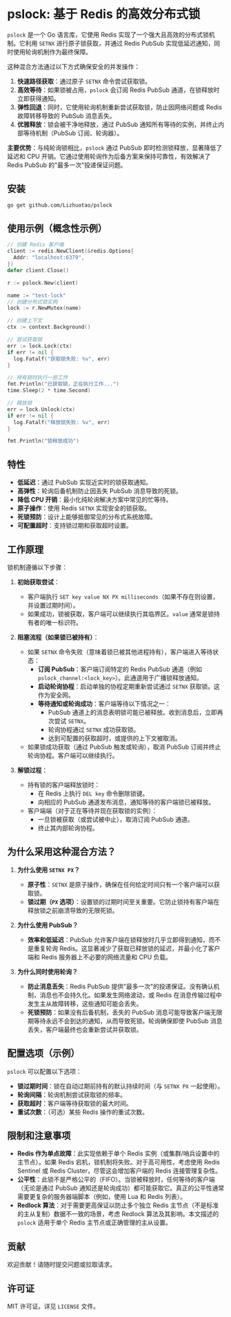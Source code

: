 # pslock: 基于 Redis 的高效分布式锁

`pslock` 是一个 Go 语言库，它使用 Redis 实现了一个强大且高效的分布式锁机制。它利用 `SETNX` 进行原子锁获取，并通过 Redis PubSub 实现低延迟通知，同时使用轮询机制作为最终保障。

这种混合方法通过以下方式确保安全的并发操作：

1. **快速路径获取**：通过原子 `SETNX` 命令尝试获取锁。
2. **高效等待**：如果锁被占用，`pslock` 会订阅 Redis PubSub 通道，在锁释放时立即获得通知。
3. **弹性回退**：同时，它使用轮询机制重新尝试获取锁，防止因网络问题或 Redis 故障转移导致的 PubSub 消息丢失。
4. **优雅释放**：锁会被干净地释放，通过 PubSub 通知所有等待的实例，并终止内部等待机制（PubSub 订阅、轮询器）。

**主要优势**：与纯轮询锁相比，`pslock` 通过 PubSub 即时检测锁释放，显著降低了延迟和 CPU 开销。它通过使用轮询作为后备方案来保持可靠性，有效解决了 Redis PubSub 的"最多一次"投递保证问题。

## 安装

```bash
go get github.com/Lizhuotao/pslock
```

## 使用示例（概念性示例）
```go
// 创建 Redis 客户端
client := redis.NewClient(&redis.Options{
  Addr: "localhost:6379",
})
defer client.Close()

r := pslock.New(client)

name := "test-lock"
// 创建分布式锁实例
lock := r.NewMutex(name)

// 创建上下文
ctx := context.Background()

// 尝试获取锁
err := lock.Lock(ctx)
if err != nil {
  log.Fatalf("获取锁失败: %v", err)
}

// 持有锁时执行一些工作
fmt.Println("已获取锁，正在执行工作...")
time.Sleep(2 * time.Second)

// 释放锁
err = lock.Unlock(ctx)
if err != nil {
  log.Fatalf("释放锁失败: %v", err)
}

fmt.Println("锁释放成功")
```

## 特性

- **低延迟**：通过 PubSub 实现近实时的锁获取通知。
- **高弹性**：轮询后备机制防止因丢失 PubSub 消息导致的死锁。
- **降低 CPU 开销**：最小化纯轮询解决方案中常见的忙等待。
- **原子操作**：使用 Redis `SETNX` 实现安全的锁获取。
- **死锁预防**：设计上能够抵御常见的分布式系统故障。
- **可配置超时**：支持锁过期和获取超时设置。

## 工作原理

锁机制遵循以下步骤：

1. **初始获取尝试**：
   - 客户端执行 `SET key value NX PX milliseconds`（如果不存在则设置，并设置过期时间）。
   - 如果成功，锁被获取，客户端可以继续执行其临界区。`value` 通常是锁持有者的唯一标识符。

2. **阻塞流程（如果锁已被持有）**：
   - 如果 `SETNX` 命令失败（意味着锁已被其他进程持有），客户端进入等待状态：
     - **订阅 PubSub**：客户端订阅特定的 Redis PubSub 通道（例如 `pslock_channel:<lock_key>`）。此通道用于广播锁释放通知。
     - **启动轮询协程**：启动单独的协程定期重新尝试通过 `SETNX` 获取锁。这作为安全网。
     - **等待通知或轮询成功**：客户端等待以下情况之一：
       - PubSub 通道上的消息表明锁可能已被释放。收到消息后，立即再次尝试 `SETNX`。
       - 轮询协程通过 `SETNX` 成功获取锁。
       - 达到可配置的获取超时，或提供的上下文被取消。
   - 如果锁成功获取（通过 PubSub 触发或轮询），取消 PubSub 订阅并终止轮询协程。客户端可以继续执行。

3. **解锁过程**：
   - 持有锁的客户端释放锁时：
     - 在 Redis 上执行 `DEL key` 命令删除锁键。
     - 向相应的 PubSub 通道发布消息，通知等待的客户端锁已被释放。
   - 客户端端（对于正在等待并现在获取锁的实例）：
     - 一旦锁被获取（或尝试被中止），取消订阅 PubSub 通道。
     - 终止其内部轮询协程。

## 为什么采用这种混合方法？

1. **为什么使用 `SETNX PX`？**
   - **原子性**：`SETNX` 是原子操作，确保在任何给定时间只有一个客户端可以获取锁。
   - **锁过期（`PX` 选项）**：设置锁的过期时间至关重要。它防止锁持有客户端在释放锁之前崩溃导致的无限死锁。

2. **为什么使用 PubSub？**
   - **效率和低延迟**：PubSub 允许客户端在锁释放时几乎立即得到通知，而不是重复轮询 Redis。这显著减少了获取已释放锁的延迟，并最小化了客户端和 Redis 服务器上不必要的网络流量和 CPU 负载。

3. **为什么同时使用轮询？**
   - **防止消息丢失**：Redis PubSub 提供"最多一次"的投递保证。没有确认机制，消息也不会持久化。如果发生网络波动，或 Redis 在消息传输过程中发生主从故障转移，这些通知可能会丢失。
   - **死锁预防**：如果没有后备机制，丢失的 PubSub 消息可能导致客户端无限期等待永远不会到达的通知，从而导致死锁。轮询确保即使 PubSub 消息丢失，客户端最终也会重新尝试并获取锁。

## 配置选项（示例）

`pslock` 可以配置以下选项：

- **锁过期时间**：锁在自动过期前持有的默认持续时间（与 `SETNX PX` 一起使用）。
- **轮询间隔**：轮询机制尝试获取锁的频率。
- **获取超时**：客户端等待获取锁的最大时间。
- **重试次数**：（可选）某些 Redis 操作的重试次数。

## 限制和注意事项

- **Redis 作为单点故障**：此实现依赖于单个 Redis 实例（或集群/哨兵设置中的主节点）。如果 Redis 宕机，锁机制将失败。对于高可用性，考虑使用 Redis Sentinel 或 Redis Cluster，尽管这会增加客户端的 Redis 连接管理复杂性。
- **公平性**：此锁不是严格公平的（FIFO）。当锁被释放时，任何等待的客户端（无论是通过 PubSub 通知还是轮询成功）都可能获取它。真正的公平性通常需要更复杂的服务器端脚本（例如，使用 Lua 和 Redis 列表）。
- **Redlock 算法**：对于需要更高保证以防止多个独立 Redis 主节点（不是标准的主从复制）数据不一致的场景，考虑 Redlock 算法及其影响。本文描述的 `pslock` 适用于单个 Redis 主节点或正确管理的主从设置。

## 贡献

欢迎贡献！请随时提交问题或拉取请求。

## 许可证

MIT 许可证。详见 `LICENSE` 文件。 
